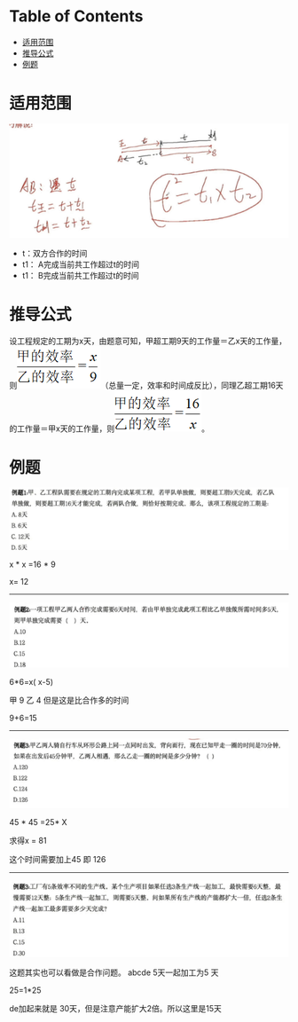 # Table of Contents

* [适用范围](#适用范围)
* [推导公式](#推导公式)
* [例题](#例题)


# 适用范围

![1710052402705](.images/1710052402705.png)



+ t：双方合作的时间
+ t1： A完成当前共工作超过t的时间
+ t1： B完成当前共工作超过t的时间





# 推导公式

 设工程规定的工期为x天，由题意可知，甲超工期9天的工作量＝乙x天的工作量，则![img](.images/be29a0f3-2fe6-4f91-a50e-33614be3b310..png)（总量一定，效率和时间成反比），同理乙超工期16天的工作量＝甲x天的工作量，则![img](.images/0972d10a-546f-4d79-af99-9b5007548af9..png)。 



# 例题

![1710052552239](.images/1710052552239.png)

x * x =16 * 9 

x= 12

-----

![1710052826635](.images/1710052826635.png)



6*6=x( x-5)

甲 9 乙 4 但是这是比合作多的时间

9+6=15

----



![1710052884711](.images/1710052884711.png)

45 * 45 =25* X

求得x = 81

这个时间需要加上45 即 126

---



![1710053037340](.images/1710053037340.png)



这题其实也可以看做是合作问题。 abcde  5天一起加工为5 天

25=1*25

de加起来就是 30天，但是注意产能扩大2倍。所以这里是15天

